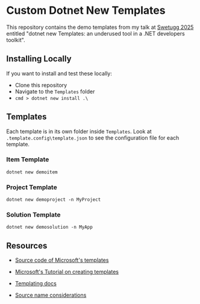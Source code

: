 # Custom Dotnet New Templates

This repository contains the demo templates from my talk at [Swetugg 2025](https://www.swetugg.se/sthlm-2025) entitled "dotnet new Templates: an underused tool in a .NET developers toolkit".

## Installing Locally

If you want to install and test these locally:

- Clone this repository
- Navigate to the `Templates` folder
- `cmd > dotnet new install .\`

## Templates

Each template is in its own folder inside `Templates`. Look at `.template.config\template.json` to see the configuration file for each template.

### Item Template

`dotnet new demoitem`

### Project Template

`dotnet new demoproject -n MyProject`

### Solution Template

`dotnet new demosolution -n MyApp`

## Resources

- [Source code of Microsoft's templates](https://github.com/dotnet/aspnetcore/tree/main/src/ProjectTemplates)

- [Microsoft's Tutorial on creating templates](https://learn.microsoft.com/en-us/dotnet/core/tutorials/cli-templates-create-project-template)

- [Templating docs](https://github.com/dotnet/templating/wiki)

- [Source name considerations](https://github.com/dotnet/templating/wiki/Naming-and-default-value-forms)